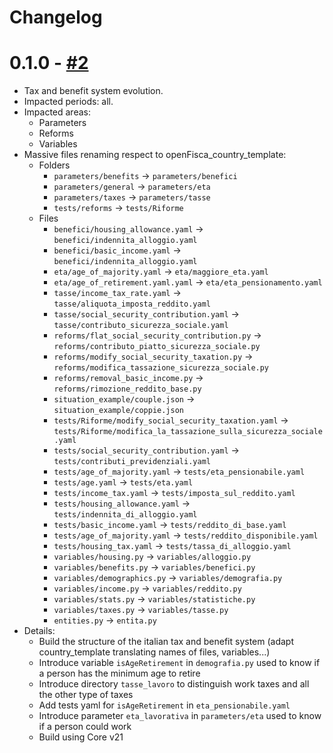 # Changelog

# 0.1.0 - [#2](https://github.com/openfisca/openfisca-italy/pull/2)

* Tax and benefit system evolution.
* Impacted periods: all.
* Impacted areas:
  - Parameters
  - Reforms
  - Variables
* Massive files renaming respect to openFisca_country_template:
  - Folders
    * `parameters/benefits` -> `parameters/benefici`
    * `parameters/general` -> `parameters/eta`
    * `parameters/taxes` -> `parameters/tasse`
    * `tests/reforms` -> `tests/Riforme`
  - Files
    * `benefici/housing_allowance.yaml` -> `benefici/indennita_alloggio.yaml`
    * `benefici/basic_income.yaml` -> `benefici/indennita_alloggio.yaml`
    * `eta/age_of_majority.yaml` -> `eta/maggiore_eta.yaml`
    * `eta/age_of_retirement.yaml.yaml` -> `eta/eta_pensionamento.yaml`
    * `tasse/income_tax_rate.yaml` -> `tasse/aliquota_imposta_reddito.yaml`
    * `tasse/social_security_contribution.yaml` -> `tasse/contributo_sicurezza_sociale.yaml`
    * `reforms/flat_social_security_contribution.py` -> `reforms/contributo_piatto_sicurezza_sociale.py`
    * `reforms/modify_social_security_taxation.py` -> `reforms/modifica_tassazione_sicurezza_sociale.py`
    * `reforms/removal_basic_income.py` -> `reforms/rimozione_reddito_base.py`
    * `situation_example/couple.json` -> `situation_example/coppie.json`
    * `tests/Riforme/modify_social_security_taxation.yaml` -> `tests/Riforme/modifica_la_tassazione_sulla_sicurezza_sociale.yaml`
    * `tests/social_security_contribution.yaml` -> `tests/contributi_previdenziali.yaml`
    * `tests/age_of_majority.yaml` -> `tests/eta_pensionabile.yaml`
    * `tests/age.yaml` -> `tests/eta.yaml`
    * `tests/income_tax.yaml` -> `tests/imposta_sul_reddito.yaml`
    * `tests/housing_allowance.yaml` -> `tests/indennita_di_alloggio.yaml`
    * `tests/basic_income.yaml` -> `tests/reddito_di_base.yaml`
    * `tests/age_of_majority.yaml` -> `tests/reddito_disponibile.yaml`
    * `tests/housing_tax.yaml` -> `tests/tassa_di_alloggio.yaml`
    * `variables/housing.py` -> `variables/alloggio.py`
    * `variables/benefits.py` -> `variables/benefici.py`
    * `variables/demographics.py` -> `variables/demografia.py`
    * `variables/income.py` -> `variables/reddito.py`
    * `variables/stats.py` -> `variables/statistiche.py`
    * `variables/taxes.py` -> `variables/tasse.py`
    * `entities.py` -> `entita.py`
* Details:
  - Build the structure of the italian tax and benefit system (adapt country_template translating names of files, variables...)
  - Introduce variable `isAgeRetirement` in `demografia.py` used to know if a person has the minimum age to retire
  - Introduce directory `tasse_lavoro` to distinguish work taxes and all the other type of taxes
  - Add tests yaml for `isAgeRetirement` in `eta_pensionabile.yaml`
  - Introduce parameter `eta_lavorativa` in `parameters/eta` used to know if a person could work
  - Build using Core v21
